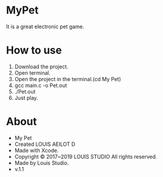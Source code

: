 # MyPet
It is a great electronic pet game.

# How to use
1. Download the project.
2. Open terminal.
3. Open the project in the terminal.(cd My Pet)
4. gcc main.c -o Pet.out
5. ./Pet.out
6. Just play.

# About
* My Pet
* Created LOUIS AEILOT D
* Made with Xcode.
* Copyright © 2017~2019 LOUIS STUDIO All rights reserved.
* Made by Louis Studio.
* v.1.1


